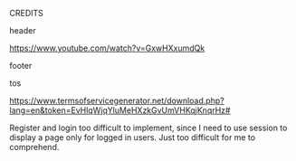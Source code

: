 CREDITS

header

https://www.youtube.com/watch?v=GxwHXxumdQk


footer



tos

https://www.termsofservicegenerator.net/download.php?lang=en&token=EvHlqWjqYluMeHXzkGvUmVHKqjKnqrHz#

Register and login too difficult to implement, since I need to use session to display a page only for logged in users. Just too difficult for me to comprehend.